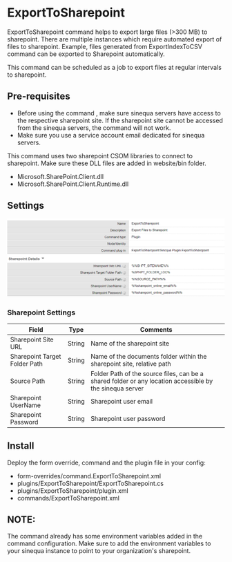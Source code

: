 # ExportToSharepoint

ExportToSharepoint command helps to export large files (>300 MB) to sharepoint. There are multiple instances which require automated export of files to sharepoint.
Example, files generated from ExportIndexToCSV command can be exported to Sharepoint automatically.

This command can be scheduled as a job to export files at regular intervals to sharepoint.

## Pre-requisites

- Before using the command , make sure sinequa servers have access to the respective sharepoint site.
  If the sharepoint site cannot be accessed from the sinequa servers, the command will not work.
- Make sure you use a service account email dedicated for sinequa servers.

This command uses two sharepoint CSOM libraries to connect to sharepoint. Make sure these DLL files are added in website/bin folder.

- Microsoft.SharePoint.Client.dll
- Microsoft.SharePoint.Client.Runtime.dll

## Settings

![Form](doc/images/eexporttosharepoint_form.PNG "Form")

### Sharepoint Settings

| Field                         | Type   | Comments                                                                                                 |
| ----------------------------- | ------ | -------------------------------------------------------------------------------------------------------- |
| Sharepoint Site URL           | String | Name of the sharepoint site                                                                              |
| Sharepoint Target Folder Path | String | Name of the documents folder within the sharepoint site, relative path                                   |
| Source Path                   | String | Folder Path of the source files, can be a shared folder or any location accessible by the sinequa server |
| Sharepoint UserName           | String | Sharepoint user email                                                                                    |
| Sharepoint Password           | String | Sharepoint user password                                                                                 |

## Install

Deploy the form override, command and the plugin file in your config:

- form-overrides/command.ExportToSharepoint.xml
- plugins/ExportToSharepoint/ExportToSharepoint.cs
- plugins/ExportToSharepoint/plugin.xml
- commands/ExportToSharepoint.xml

## NOTE:

The command already has some environment variables added in the command configuration. Make sure to add the environment variables to your sinequa instance to point to your organization's sharepoint.

